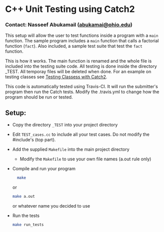  # C++ Unit Testing using Catch2

### Contact: Nasseef Abukamail (abukamai@ohio.edu)

This setup will allow the user to test functions inside a program with a ```main``` function. The sample program includes a ```main``` function that calls a factorial function (```fact```). Also included, a sample test suite that test the ```fact   ``` function.

This is how it works. The main function is renamed and the whole file is included into the testing suite code. All testing is done inside the directory _TEST. All temporay files will be deleted when done. For an example on testing classes see [Testing Classess with Catch2](https://github.com/nasseef/catch-classes).

This code is automatically tested using Travis-CI. It will run the submitter's program then run the Catch tests. Modify the .travis.yml to change how the program should be run or tested.

## Setup:
* Copy the directory ```_TEST``` into your project directory
* Edit ```TEST_cases.cc``` to include all your test cases. Do not modify the #include's (top part).
* Add the supplied ```Makefile``` into the main project directory
  * Modify the ```Makefile``` to use your own file names (a.out rule only)
* Compile and run your program
  ```sh
    make
    ```
    or
    ```sh
    make a.out
    ```
    or whatever name you decided to use
  
* Run the tests
  
    ```sh
    make run_tests
    ```
